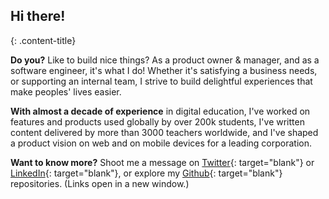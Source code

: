 ---
---

## Hi there!
{: .content-title}

<div class="content-title-sub"><span class="content-title-decorator"></span><i class="fa fa-commenting-o"></i><span class="content-title-decorator"></span></div>

**Do you?** Like to build nice things? As a product owner & manager, and as a software engineer, it's what I do! Whether it's satisfying a business needs, or supporting an internal team, I strive to build delightful experiences that make peoples' lives easier.

**With almost a decade of experience** in digital education, I've worked on features and products used globally by over 200k students, I've written content delivered by more than 3000 teachers worldwide, and I've shaped a product vision on web and on mobile devices for a leading corporation.

**Want to know more?** Shoot me a message on  [Twitter](https://twitter.com/ortonomy_){: target="blank"} or [LinkedIn](https://www.linkedin.com/in/gregoryjorton/){: target="blank"}, or explore my  [Github](https://github.com/ortonomy){: target="blank"} repositories. (Links open in a new window.)